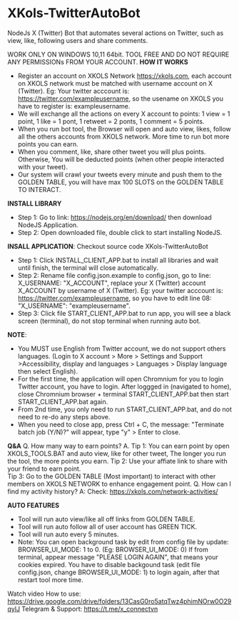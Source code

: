 # XKols-TwitterAutoBot
NodeJs X (Twitter) Bot that automates several actions on Twitter, such as view, like, following users and share comments.

WORK ONLY ON WINDOWS 10,11 64bit. 
TOOL FREE AND DO NOT REQUIRE ANY PERMISSIONs FROM YOUR ACCOUNT.
**HOW IT WORKS**
- Register an account on XKOLS Network https://xkols.com, each account on XKOLS network must be matched with username account on X (Twitter).
Eg: Your twitter acccount is: https://twitter.com/exampleusername, so the usename on XKOLS you have to register is: exampleusername.
- We will exchange all the actions on every X account to points: 1 view = 1 point, 1 like = 1 pont, 1 retweet = 2 ponts, 1 comment = 5 points.
- When you run bot tool, the Browser will open and auto view, likes, follow all the others accounts from XKOLS network. More time to run bot more points you can earn.
- When you comment, like, share other tweet you will plus points. Otherwise, You will be deducted points (when other people interacted with your tweet).
- Our system will crawl your tweets every minute and push them to the GOLDEN TABLE, you will have max 100 SLOTS on the GOLDEN TABLE TO INTERACT.

**INSTALL LIBRARY**
- Step 1: Go to link: https://nodejs.org/en/download/ then download NodeJS Application.
- Step 2: Open downloaded file, double click to start installing NodeJS.

**INSALL APPLICATION**:
Checkout source code XKols-TwitterAutoBot
- Step 1: Click INSTALL_CLIENT_APP.bat to install all libraries and wait until finish, the terminal will close automatically.
- Step 2: Rename file config.json.example to config.json, go to line: X_USERNAME: "X_ACCOUNT", replace your X (Twitter) account X_ACCOUNT by username of X (Twitter). Eg: your twitter acccount is: https://twitter.com/exampleusername, so you have to edit line 08: "X_USERNAME": "exampleusername".
- Step 3: Click file START_CLIENT_APP.bat to run app, you will see a black screen (terminal), do not stop terminal when running auto bot.

**NOTE**:
- You MUST use English from Twitter account, we do not support others languages. (Login to X account > More > Settings and Support >Accessibility, display and languages > Languages > Display language then select English).
- For the first time, the application will open Chromnium for you to login Twitter account, you have to login. After loggged in (navigated to home), close Chromnium browser + terminal START_CLIENT_APP.bat then start START_CLIENT_APP.bat again.
- From 2nd time, you only need to run START_CLIENT_APP.bat, and do not need to re-do any steps above.
- When you need to close app, press Ctrl + C, the message: "Terminate batch job (Y/N)?" will appear, type "y" > Enter to close.

**Q&A**
Q. How many way to earn points?
A. Tip 1: You can earn point by open XKOLS_TOOLS.BAT and auto view, like for other tweet, The longer you run the tool, the more points you earn.
   Tip 2: Use your affiate link to share with your friend to earn point.  
   Tip 3: Go to the GOLDEN TABLE (Most important) to interact with other members on XKOLS NETWORK to enhance engagement point.
Q. How can I find my activity history?
A: Check: https://xkols.com/network-activities/

**AUTO FEATURES**

- Tool will run auto view/like all off links from GOLDEN TABLE.
- Tool will run auto follow all of user account has GREEN TICK.
- Tool will run auto every 5 minutes.
- Note: 
You can open background task by edit from config file by update: BROWSER_UI_MODE: 1 to 0. (Eg: BROWSER_UI_MODE: 0)
If from terminal, appear message "PLEASE LOGIN AGAIN", that means your cookies expired. You have to disable backgound task (edit file config.json, change BROWSER_UI_MODE: 1) to login again, after that restart tool more time.

Watch video How to use: https://drive.google.com/drive/folders/13CasG0ro5atqTwz4phimNOrw0O29qylJ
Telegram & Support: https://t.me/x_connectvn